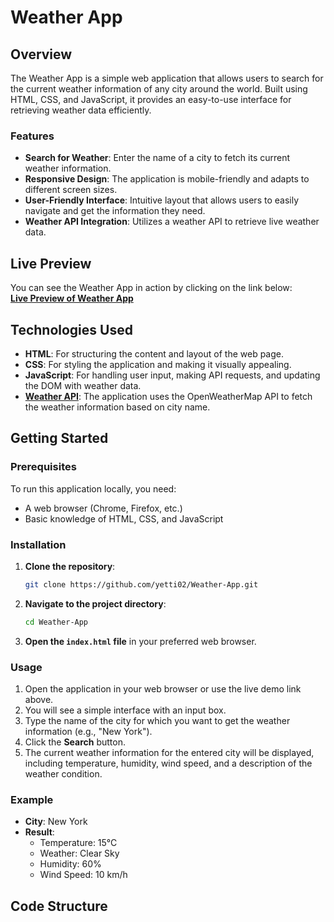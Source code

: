 # Weather App  

## Overview  

The Weather App is a simple web application that allows users to search for the current weather information of any city around the world. Built using HTML, CSS, and JavaScript, it provides an easy-to-use interface for retrieving weather data efficiently.  

### Features  
- **Search for Weather**: Enter the name of a city to fetch its current weather information.  
- **Responsive Design**: The application is mobile-friendly and adapts to different screen sizes.  
- **User-Friendly Interface**: Intuitive layout that allows users to easily navigate and get the information they need.  
- **Weather API Integration**: Utilizes a weather API to retrieve live weather data.  

## Live Preview  
You can see the Weather App in action by clicking on the link below:  
[**Live Preview of Weather App**](https://weather-app1-sage.vercel.app/)  

## Technologies Used  
- **HTML**: For structuring the content and layout of the web page.  
- **CSS**: For styling the application and making it visually appealing.  
- **JavaScript**: For handling user input, making API requests, and updating the DOM with weather data.  
- **[Weather API](https://openweathermap.org/api)**: The application uses the OpenWeatherMap API to fetch the weather information based on city name.  

## Getting Started  

### Prerequisites  
To run this application locally, you need:  
- A web browser (Chrome, Firefox, etc.)  
- Basic knowledge of HTML, CSS, and JavaScript  

### Installation  
1. **Clone the repository**:  
    ```bash  
    git clone https://github.com/yetti02/Weather-App.git  
    ```  
2. **Navigate to the project directory**:  
    ```bash  
    cd Weather-App  
    ```  
3. **Open the `index.html` file** in your preferred web browser.  

### Usage  
1. Open the application in your web browser or use the live demo link above.  
2. You will see a simple interface with an input box.  
3. Type the name of the city for which you want to get the weather information (e.g., "New York").  
4. Click the **Search** button.  
5. The current weather information for the entered city will be displayed, including temperature, humidity, wind speed, and a description of the weather condition.  

### Example  
- **City**: New York  
- **Result**:   
  - Temperature: 15°C  
  - Weather: Clear Sky  
  - Humidity: 60%  
  - Wind Speed: 10 km/h  

## Code Structure
